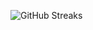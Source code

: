![GitHub Streaks](https://github-streaks-mqc9.onrender.com/streak/happilli/image?theme=midnight&cache_bust=1743490609&lang=ja)
